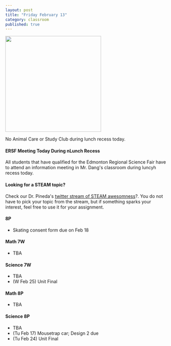 ```yaml
---
layout: post
title: "Friday February 13"
category: classroom
published: true
---
```

<img src="http://mentalfloss.com/sites/default/legacy/blogs/wp-content/uploads/2011/02/400valentine-darwin.gif" width="300pt">

<div class="alert alert-danger" role="alert">
<p>No Animal Care or Study Club during lunch recess today.</p>
</div>

#### ERSF Meeting Today During nLunch Recess
All students that have qualified for the Edmonton Regional Science Fair have to attend an information meeting in Mr. Dang's classroom during luncyh recess today.

#### Looking for a STEAM topic?
<p>Check our Dr. Pineda's <a href="https://twitter.com/hashtag/drpinedalettingoffsteam?src=hash">twitter stream of STEAM awesomness</a>?. You do not have to pick your topic from the stream, but if something sparks your interest, feel free to use it for your assignment. </p>

#### 8P
* Skating consent form due on Feb 18

#### Math 7W
* TBA

#### Science 7W
* TBA
* (W Feb 25) Unit Final

#### Math 8P
* TBA

#### Science 8P
* TBA
* (Tu Feb 17) Mousetrap car; Design 2 due
* (Tu Feb 24) Unit Final
